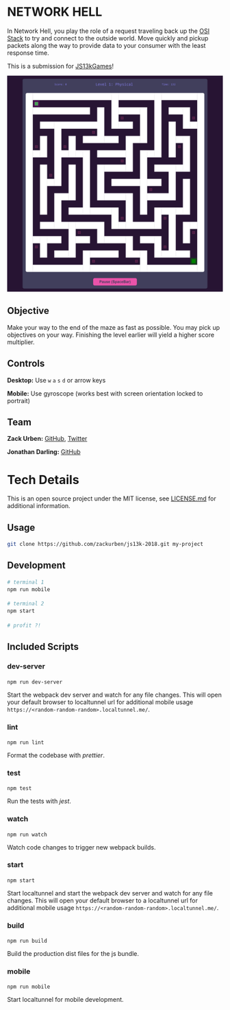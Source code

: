 # NETWORK HELL

In Network Hell, you play the role of a request traveling back up the [OSI Stack](https://en.wikipedia.org/wiki/OSI_model) to try and connect to the outside world. Move quickly and pickup packets along the way to provide data to your consumer with the least response time.

This is a submission for [JS13kGames](https://js13kgames.com/)!

![](/pictures/large.png)

## Objective
Make your way to the end of the maze as fast as possible. You may pick up objectives on your way. Finishing the level earlier will yield a higher score multiplier.

## Controls
__Desktop:__ Use `w` `a` `s` `d` or arrow keys

__Mobile:__ Use gyroscope (works best with screen orientation locked to portrait)

## Team
__Zack Urben:__ [GitHub](github.com/zackurben), [Twitter](twitter.com/zackurben)

__Jonathan Darling:__ [GitHub](github.com/jmdarling)

# Tech Details

This is an open source project under the MIT license, see [LICENSE.md](LICENSE.md) for additional information.

## Usage
```bash
git clone https://github.com/zackurben/js13k-2018.git my-project
```

## Development
```bash
# terminal 1
npm run mobile

# terminal 2
npm start

# profit ?!
```

## Included Scripts

### dev-server
  `npm run dev-server`

  Start the webpack dev server and watch for any file changes. This will open your default browser to localtunnel url for additional mobile usage `https://<random-random-random>.localtunnel.me/`.

### lint
  `npm run lint` 
  
  Format the codebase with _prettier_.

### test
  `npm test`
  
  Run the tests with _jest_.

### watch
  `npm run watch`
  
  Watch code changes to trigger new webpack builds.

### start
  `npm start`

  Start localtunnel and start the webpack dev server and watch for any file changes. This will open your default browser to a localtunnel url for additional mobile usage `https://<random-random-random>.localtunnel.me/`.

### build
  `npm run build`

  Build the production dist files for the js bundle.

### mobile
  `npm run mobile`

  Start localtunnel for mobile development.
